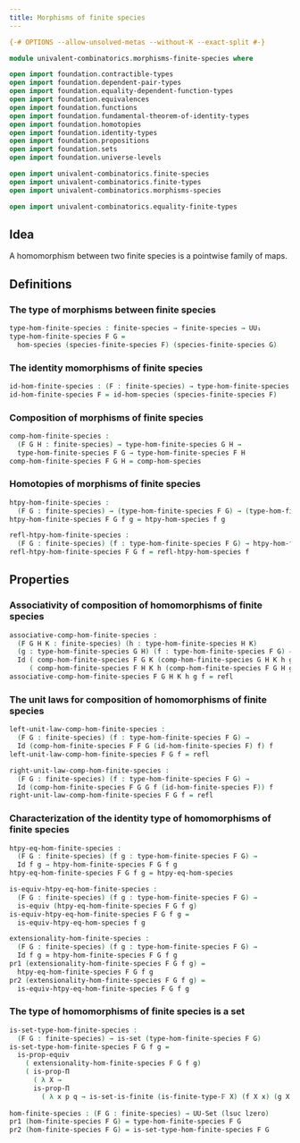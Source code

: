 ```yaml
---
title: Morphisms of finite species
---
```


```agda
{-# OPTIONS --allow-unsolved-metas --without-K --exact-split #-}

module univalent-combinatorics.morphisms-finite-species where

open import foundation.contractible-types
open import foundation.dependent-pair-types
open import foundation.equality-dependent-function-types
open import foundation.equivalences
open import foundation.functions
open import foundation.fundamental-theorem-of-identity-types
open import foundation.homotopies 
open import foundation.identity-types
open import foundation.propositions
open import foundation.sets
open import foundation.universe-levels

open import univalent-combinatorics.finite-species
open import univalent-combinatorics.finite-types
open import univalent-combinatorics.morphisms-species

open import univalent-combinatorics.equality-finite-types
```

## Idea

A homomorphism between two finite species is a pointwise family of maps.

## Definitions

### The type of morphisms between finite species

```agda
type-hom-finite-species : finite-species → finite-species → UU₁
type-hom-finite-species F G =
  hom-species (species-finite-species F) (species-finite-species G)
```

### The identity momorphisms of finite species

```agda
id-hom-finite-species : (F : finite-species) → type-hom-finite-species F F
id-hom-finite-species F = id-hom-species (species-finite-species F)
```

### Composition of morphisms of finite species

```agda
comp-hom-finite-species :
  (F G H : finite-species) → type-hom-finite-species G H →
  type-hom-finite-species F G → type-hom-finite-species F H
comp-hom-finite-species F G H = comp-hom-species
```

### Homotopies of morphisms of finite species

```agda
htpy-hom-finite-species :
  (F G : finite-species) → (type-hom-finite-species F G) → (type-hom-finite-species F G) → UU (lsuc lzero)
htpy-hom-finite-species F G f g = htpy-hom-species f g

refl-htpy-hom-finite-species :
  (F G : finite-species) (f : type-hom-finite-species F G) → htpy-hom-finite-species F G f f
refl-htpy-hom-finite-species F G f = refl-htpy-hom-species f
```

## Properties

### Associativity of composition of homomorphisms of finite species

```agda
associative-comp-hom-finite-species :
  (F G H K : finite-species) (h : type-hom-finite-species H K)
  (g : type-hom-finite-species G H) (f : type-hom-finite-species F G) →
  Id ( comp-hom-finite-species F G K (comp-hom-finite-species G H K h g) f)
     ( comp-hom-finite-species F H K h (comp-hom-finite-species F G H g f))
associative-comp-hom-finite-species F G H K h g f = refl
```

### The unit laws for composition of homomorphisms of finite species

```agda
left-unit-law-comp-hom-finite-species :
  (F G : finite-species) (f : type-hom-finite-species F G) →
  Id (comp-hom-finite-species F F G (id-hom-finite-species F) f) f
left-unit-law-comp-hom-finite-species F G f = refl

right-unit-law-comp-hom-finite-species :
  (F G : finite-species) (f : type-hom-finite-species F G) →
  Id (comp-hom-finite-species F G G f (id-hom-finite-species F)) f
right-unit-law-comp-hom-finite-species F G f = refl
```

### Characterization of the identity type of homomorphisms of finite species

```agda
htpy-eq-hom-finite-species :
  (F G : finite-species) (f g : type-hom-finite-species F G) →
  Id f g → htpy-hom-finite-species F G f g
htpy-eq-hom-finite-species F G f g = htpy-eq-hom-species

is-equiv-htpy-eq-hom-finite-species :
  (F G : finite-species) (f g : type-hom-finite-species F G) →
  is-equiv (htpy-eq-hom-finite-species F G f g)
is-equiv-htpy-eq-hom-finite-species F G f g =
  is-equiv-htpy-eq-hom-species f g

extensionality-hom-finite-species :
  (F G : finite-species) (f g : type-hom-finite-species F G) →
  Id f g ≃ htpy-hom-finite-species F G f g
pr1 (extensionality-hom-finite-species F G f g) =
  htpy-eq-hom-finite-species F G f g
pr2 (extensionality-hom-finite-species F G f g) =
  is-equiv-htpy-eq-hom-finite-species F G f g
```

### The type of homomorphisms of finite species is a set

```agda
is-set-type-hom-finite-species :
  (F G : finite-species) → is-set (type-hom-finite-species F G)
is-set-type-hom-finite-species F G f g =
  is-prop-equiv
    ( extensionality-hom-finite-species F G f g)
    ( is-prop-Π
      ( λ X →
      is-prop-Π
        ( λ x p q → is-set-is-finite (is-finite-type-𝔽 X) (f X x) (g X x) p q)))
     
hom-finite-species : (F G : finite-species) → UU-Set (lsuc lzero)
pr1 (hom-finite-species F G) = type-hom-finite-species F G
pr2 (hom-finite-species F G) = is-set-type-hom-finite-species F G
```
